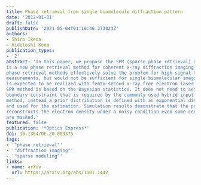 ```yaml
---
title: Phase retrieval from single biomolecule diffraction pattern
date: '2012-01-01'
draft: false
publishDate: '2021-05-04T01:16:46.373023Z'
authors:
- Shiro Ikeda
- Hidetoshi Kono
publication_types:
- '2'
abstract: 'In this paper, we propose the SPR (sparse phase retrieval) method, which
is a new phase retrieval method for coherent x-ray diffraction imaging (CXDI). Conventional
phase retrieval methods effectively solve the problem for high signal-to-noise ratio
measurements, but would not be sufficient for single biomolecular imaging which
is expected to be realized with femto-second x-ray free electron laser pulses. The
SPR method is based on the Bayesian statistics. It does not need to set the object
boundary constraint that is required by the commonly used hybrid input-output (HIO)
method, instead a prior distribution is defined with an exponential distribution
and used for the estimation. Simulation results demonstrate that the proposed method
reconstructs the electron density under a noisy condition even some central pixels
are masked.'
featured: false
publication: '*Optics Express*'
doi: 10.1364/OE.20.003375
tags:
- '"phase retrieval"'
- '"diffraction imaging"'
- '"sparse modeling"'
links:
- name: arXiv
  url: https://arxiv.org/abs/1101.1442
---
```

